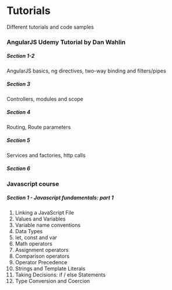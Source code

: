 # Tutorials  
Different tutorials and code samples  

### AngularJS Udemy Tutorial by Dan Wahlin  

##### Section 1-2  
AngularJS basics, ng directives, two-way binding and filters/pipes  

##### Section 3  
Controllers, modules and scope  

##### Section 4  
Routing, Route parameters  

##### Section 5  
Services and factories, http calls  

##### Section 6  


### Javascript course

##### Section 1 - Javascript fundamentals: part 1  
1. Linking a JavaScript File  
2. Values and Variables  
3. Variable name conventions  
4. Data Types  
5. let, const and var  
6. Math operators  
7. Assignment operators  
8. Comparison operators  
9. Operator Precedence  
10. Strings and Template Literals  
11. Taking Decisions: if / else Statements  
12. Type Conversion and Coercion  








